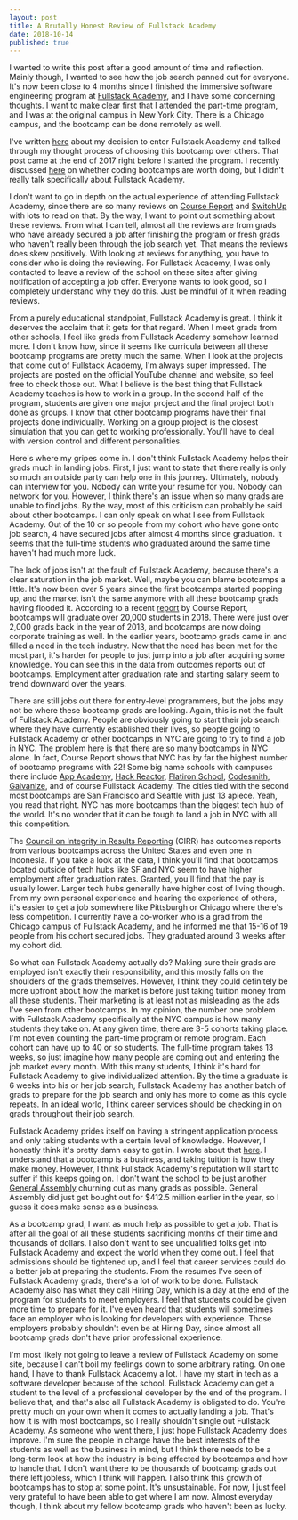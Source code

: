 ```yaml
---
layout: post
title: A Brutally Honest Review of Fullstack Academy
date: 2018-10-14
published: true
---
```


I wanted to write this post after a good amount of time and reflection. Mainly though, I wanted to see how the job search panned out for everyone. It's now been close to 4 months since I finished the immersive software engineering program at [Fullstack Academy](https://www.fullstackacademy.com/), and I have some concerning thoughts. I want to make clear first that I attended the part-time program, and I was at the original campus in New York City. There is a Chicago campus, and the bootcamp can be done remotely as well.

I've written [here](http://www.marcopchen.com/2017/12/29/changing-careers-and-coding-bootcamps.html) about my decision to enter Fullstack Academy and talked through my thought process of choosing this bootcamp over others. That post came at the end of 2017 right before I started the program. I recently discussed [here](http://www.marcopchen.com/2018/08/20/truth-about-coding-bootcamps.html) on whether coding bootcamps are worth doing, but I didn't really talk specifically about Fullstack Academy.

I don't want to go in depth on the actual experience of attending Fullstack Academy, since there are so many reviews on [Course Report](https://www.coursereport.com/) and [SwitchUp](https://www.switchup.org/) with lots to read on that. By the way, I want to point out something about these reviews. From what I can tell, almost all the reviews are from grads who have already secured a job after finishing the program or fresh grads who haven't really been through the job search yet. That means the reviews does skew positively. With looking at reviews for anything, you have to consider who is doing the reviewing. For Fullstack Academy, I was only contacted to leave a review of the school on these sites after giving notification of accepting a job offer. Everyone wants to look good, so I completely understand why they do this. Just be mindful of it when reading reviews.

From a purely educational standpoint, Fullstack Academy is great. I think it deserves the acclaim that it gets for that regard. When I meet grads from other schools, I feel like grads from Fullstack Academy somehow learned more. I don't know how, since it seems like curricula between all these bootcamp programs are pretty much the same. When I look at the projects that come out of Fullstack Academy, I'm always super impressed. The projects are posted on the official YouTube channel and website, so feel free to check those out. What I believe is the best thing that Fullstack Academy teaches is how to work in a group. In the second half of the program, students are given one major project and the final project both done as groups. I know that other bootcamp programs have their final projects done individually. Working on a group project is the closest simulation that you can get to working professionally. You'll have to deal with version control and different personalities.

Here's where my gripes come in. I don't think Fullstack Academy helps their grads much in landing jobs. First, I just want to state that there really is only so much an outside party can help one in this journey. Ultimately, nobody can interview for you. Nobody can write your resume for you. Nobody can network for you. However, I think there's an issue when so many grads are unable to find jobs. By the way, most of this criticism can probably be said about other bootcamps. I can only speak on what I see from Fullstack Academy. Out of the 10 or so people from my cohort who have gone onto job search, 4 have secured jobs after almost 4 months since graduation. It seems that the full-time students who graduated around the same time haven't had much more luck.

The lack of jobs isn't at the fault of Fullstack Academy, because there's a clear saturation in the job market. Well, maybe you can blame bootcamps a little. It's now been over 5 years since the first bootcamps started popping up, and the market isn't the same anymore with all these bootcamp grads having flooded it. According to a recent [report](https://www.coursereport.com/reports/2018-coding-bootcamp-market-size-research) by Course Report, bootcamps will graduate over 20,000 students in 2018. There were just over 2,000 grads back in the year of 2013, and bootcamps are now doing corporate training as well. In the earlier years, bootcamp grads came in and filled a need in the tech industry. Now that the need has been met for the most part, it's harder for people to just jump into a job after acquiring some knowledge. You can see this in the data from outcomes reports out of bootcamps. Employment after graduation rate and starting salary seem to trend downward over the years.

There are still jobs out there for entry-level programmers, but the jobs may not be where these bootcamp grads are looking. Again, this is not the fault of Fullstack Academy. People are obviously going to start their job search where they have currently established their lives, so people going to Fullstack Academy or other bootcamps in NYC are going to try to find a job in NYC. The problem here is that there are so many bootcamps in NYC alone. In fact, Course Report shows that NYC has by far the highest number of bootcamp programs with 22! Some big name schools with campuses there include [App Academy](https://www.appacademy.io/), [Hack Reactor](https://www.hackreactor.com/), [Flatiron School](https://flatironschool.com/), [Codesmith](http://www.codesmith.io/), [Galvanize](https://www.galvanize.com/), and of course Fullstack Academy. The cities tied with the second most bootcamps are San Francisco and Seattle with just 13 apiece. Yeah, you read that right. NYC has more bootcamps than the biggest tech hub of the world. It's no wonder that it can be tough to land a job in NYC with all this competition.

The [Council on Integrity in Results Reporting](https://cirr.org/) (CIRR) has outcomes reports from various bootcamps across the United States and even one in Indonesia. If you take a look at the data, I think you'll find that bootcamps located outside of tech hubs like SF and NYC seem to have higher employment after graduation rates. Granted, you'll find that the pay is usually lower. Larger tech hubs generally have higher cost of living though. From my own personal experience and hearing the experience of others, it's easier to get a job somewhere like Pittsburgh or Chicago where there's less competition. I currently have a co-worker who is a grad from the Chicago campus of Fullstack Academy, and he informed me that 15-16 of 19 people from his cohort secured jobs. They graduated around 3 weeks after my cohort did.

So what can Fullstack Academy actually do? Making sure their grads are employed isn't exactly their responsibility, and this mostly falls on the shoulders of the grads themselves. However, I think they could definitely be more upfront about how the market is before just taking tuition money from all these students. Their marketing is at least not as misleading as the ads I've seen from other bootcamps. In my opinion, the number one problem with Fullstack Academy specifically at the NYC campus is how many students they take on. At any given time, there are 3-5 cohorts taking place. I'm not even counting the part-time program or remote program. Each cohort can have up to 40 or so students. The full-time program takes 13 weeks, so just imagine how many people are coming out and entering the job market every month. With this many students, I think it's hard for Fullstack Academy to give individualized attention. By the time a graduate is 6 weeks into his or her job search, Fullstack Academy has another batch of grads to prepare for the job search and only has more to come as this cycle repeats. In an ideal world, I think career services should be checking in on grads throughout their job search.

Fullstack Academy prides itself on having a stringent application process and only taking students with a certain level of knowledge. However, I honestly think it's pretty damn easy to get in. I wrote about that [here](http://www.marcopchen.com/2018/01/01/how-i-got-into-fullstack-academy.html). I understand that a bootcamp is a business, and taking tuition is how they make money. However, I think Fullstack Academy's reputation will start to suffer if this keeps going on. I don't want the school to be just another [General Assembly](https://generalassemb.ly/) churning out as many grads as possible. General Assembly did just get bought out for $412.5 million earlier in the year, so I guess it does make sense as a business.

As a bootcamp grad, I want as much help as possible to get a job. That is after all the goal of all these students sacrificing months of their time and thousands of dollars. I also don't want to see unqualified folks get into Fullstack Academy and expect the world when they come out. I feel that admissions should be tightened up, and I feel that career services could do a better job at preparing the students. From the resumes I've seen of Fullstack Academy grads, there's a lot of work to be done. Fullstack Academy also has what they call Hiring Day, which is a day at the end of the program for students to meet employers. I feel that students could be given more time to prepare for it. I've even heard that students will sometimes face an employer who is looking for developers with experience. Those employers probably shouldn't even be at Hiring Day, since almost all bootcamp grads don't have prior professional experience.

I'm most likely not going to leave a review of Fullstack Academy on some site, because I can't boil my feelings down to some arbitrary rating. On one hand, I have to thank Fullstack Academy a lot. I have my start in tech as a software developer because of the school. Fullstack Academy can get a student to the level of a professional developer by the end of the program. I believe that, and that's also all Fullstack Academy is obligated to do. You're pretty much on your own when it comes to actually landing a job. That's how it is with most bootcamps, so I really shouldn't single out Fullstack Academy. As someone who went there, I just hope Fullstack Academy does improve. I'm sure the people in charge have the best interests of the students as well as the business in mind, but I think there needs to be a long-term look at how the industry is being affected by bootcamps and how to handle that. I don't want there to be thousands of bootcamp grads out there left jobless, which I think will happen. I also think this growth of bootcamps has to stop at some point. It's unsustainable. For now, I just feel very grateful to have been able to get where I am now. Almost everyday though, I think about my fellow bootcamp grads who haven't been as lucky.
